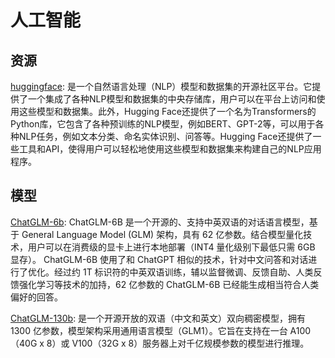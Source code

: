 # 人工智能

## 资源

[huggingface](https://huggingface.co/): 是一个自然语言处理（NLP）模型和数据集的开源社区平台。它提供了一个集成了各种NLP模型和数据集的中央存储库，用户可以在平台上访问和使用这些模型和数据集。此外，Hugging Face还提供了一个名为Transformers的Python库，它包含了各种预训练的NLP模型，例如BERT、GPT-2等，可以用于各种NLP任务，例如文本分类、命名实体识别、问答等。Hugging Face还提供了一些工具和API，使得用户可以轻松地使用这些模型和数据集来构建自己的NLP应用程序。

## 模型

[ChatGLM-6b](https://github.com/THUDM/ChatGLM-6B): ChatGLM-6B 是一个开源的、支持中英双语的对话语言模型，基于 General Language Model (GLM) 架构，具有 62 亿参数。结合模型量化技术，用户可以在消费级的显卡上进行本地部署（INT4 量化级别下最低只需 6GB 显存）。 ChatGLM-6B 使用了和 ChatGPT 相似的技术，针对中文问答和对话进行了优化。经过约 1T 标识符的中英双语训练，辅以监督微调、反馈自助、人类反馈强化学习等技术的加持，62 亿参数的 ChatGLM-6B 已经能生成相当符合人类偏好的回答。

[ChatGLM-130b](https://github.com/THUDM/GLM-130B): 是一个开源开放的双语（中文和英文）双向稠密模型，拥有 1300 亿参数，模型架构采用通用语言模型（GLM1）。它旨在支持在一台 A100（40G x 8）或 V100（32G x 8）服务器上对千亿规模参数的模型进行推理。
